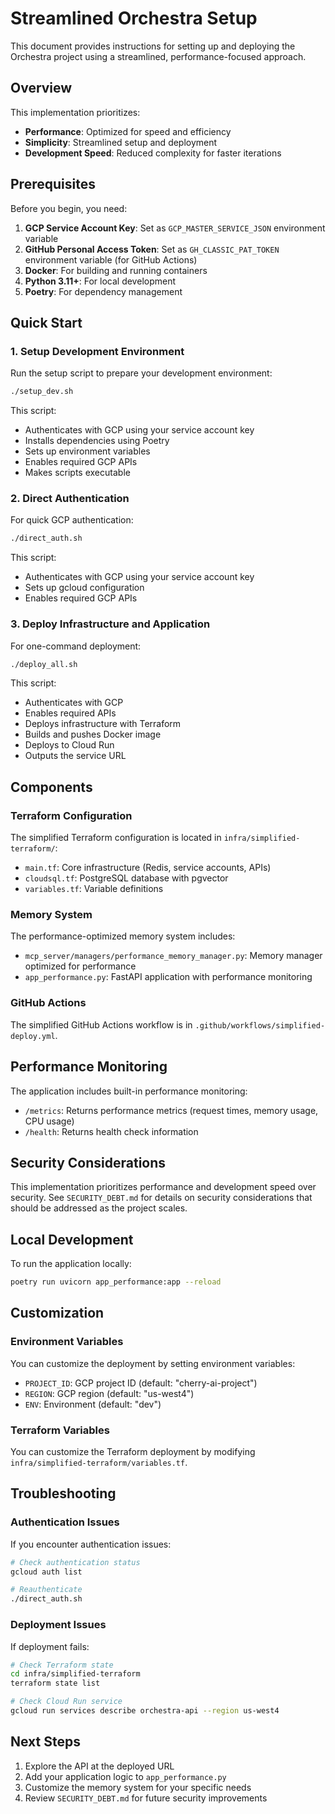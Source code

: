# Streamlined Orchestra Setup

This document provides instructions for setting up and deploying the Orchestra project using a streamlined, performance-focused approach.

## Overview

This implementation prioritizes:
- **Performance**: Optimized for speed and efficiency
- **Simplicity**: Streamlined setup and deployment
- **Development Speed**: Reduced complexity for faster iterations

## Prerequisites

Before you begin, you need:

1. **GCP Service Account Key**: Set as `GCP_MASTER_SERVICE_JSON` environment variable
2. **GitHub Personal Access Token**: Set as `GH_CLASSIC_PAT_TOKEN` environment variable (for GitHub Actions)
3. **Docker**: For building and running containers
4. **Python 3.11+**: For local development
5. **Poetry**: For dependency management

## Quick Start

### 1. Setup Development Environment

Run the setup script to prepare your development environment:

```bash
./setup_dev.sh
```

This script:
- Authenticates with GCP using your service account key
- Installs dependencies using Poetry
- Sets up environment variables
- Enables required GCP APIs
- Makes scripts executable

### 2. Direct Authentication

For quick GCP authentication:

```bash
./direct_auth.sh
```

This script:
- Authenticates with GCP using your service account key
- Sets up gcloud configuration
- Enables required GCP APIs

### 3. Deploy Infrastructure and Application

For one-command deployment:

```bash
./deploy_all.sh
```

This script:
- Authenticates with GCP
- Enables required APIs
- Deploys infrastructure with Terraform
- Builds and pushes Docker image
- Deploys to Cloud Run
- Outputs the service URL

## Components

### Terraform Configuration

The simplified Terraform configuration is located in `infra/simplified-terraform/`:

- `main.tf`: Core infrastructure (Redis, service accounts, APIs)
- `cloudsql.tf`: PostgreSQL database with pgvector
- `variables.tf`: Variable definitions

### Memory System

The performance-optimized memory system includes:

- `mcp_server/managers/performance_memory_manager.py`: Memory manager optimized for performance
- `app_performance.py`: FastAPI application with performance monitoring

### GitHub Actions

The simplified GitHub Actions workflow is in `.github/workflows/simplified-deploy.yml`.

## Performance Monitoring

The application includes built-in performance monitoring:

- `/metrics`: Returns performance metrics (request times, memory usage, CPU usage)
- `/health`: Returns health check information

## Security Considerations

This implementation prioritizes performance and development speed over security. See `SECURITY_DEBT.md` for details on security considerations that should be addressed as the project scales.

## Local Development

To run the application locally:

```bash
poetry run uvicorn app_performance:app --reload
```

## Customization

### Environment Variables

You can customize the deployment by setting environment variables:

- `PROJECT_ID`: GCP project ID (default: "cherry-ai-project")
- `REGION`: GCP region (default: "us-west4")
- `ENV`: Environment (default: "dev")

### Terraform Variables

You can customize the Terraform deployment by modifying `infra/simplified-terraform/variables.tf`.

## Troubleshooting

### Authentication Issues

If you encounter authentication issues:

```bash
# Check authentication status
gcloud auth list

# Reauthenticate
./direct_auth.sh
```

### Deployment Issues

If deployment fails:

```bash
# Check Terraform state
cd infra/simplified-terraform
terraform state list

# Check Cloud Run service
gcloud run services describe orchestra-api --region us-west4
```

## Next Steps

1. Explore the API at the deployed URL
2. Add your application logic to `app_performance.py`
3. Customize the memory system for your specific needs
4. Review `SECURITY_DEBT.md` for future security improvements